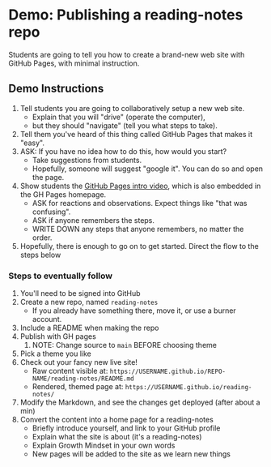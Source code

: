 # Demo: Publishing a reading-notes repo

Students are going to tell you how to create a brand-new web site with GitHub Pages, with minimal instruction.

## Demo Instructions

1. Tell students you are going to collaboratively setup a new web site.
    - Explain that you will "drive" (operate the computer),
    - but they should "navigate" (tell you what steps to take).
1. Tell them you've heard of this thing called GitHub Pages that makes it "easy".
1. ASK: If you have no idea how to do this, how would you start?
    - Take suggestions from students.
    - Hopefully, someone will suggest "google it". You can do so and open the page.
1. Show students the [GitHub Pages intro video](https://www.youtube.com/watch?v=2MsN8gpT6jY), which is also embedded in the GH Pages homepage.
    - ASK for reactions and observations. Expect things like "that was confusing".
    - ASK if anyone remembers the steps.
    - WRITE DOWN any steps that anyone remembers, no matter the order.
1. Hopefully, there is enough to go on to get started. Direct the flow to the steps below

### Steps to eventually follow

1. You'll need to be signed into GitHub
1. Create a new repo, named `reading-notes`
    - If you already have something there, move it, or use a burner account.
1. Include a README when making the repo
1. Publish with GH pages
   1. NOTE: Change source to `main` BEFORE choosing theme
1. Pick a theme you like
1. Check out your fancy new live site!
    - Raw content visible at: `https://USERNAME.github.io/REPO-NAME/reading-notes/README.md`
    - Rendered, themed page at: `https://USERNAME.github.io/reading-notes/`
1. Modify the Markdown, and see the changes get deployed (after about a min)
1. Convert the content into a home page for a reading-notes
    - Briefly introduce yourself, and link to your GitHub profile
    - Explain what the site is about (it's a reading-notes)
    - Explain Growth Mindset in your own words
    - New pages will be added to the site as we learn new things
